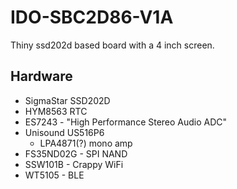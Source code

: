 # IDO-SBC2D86-V1A

Thiny ssd202d based board with a 4 inch screen.

## Hardware

- SigmaStar SSD202D
- HYM8563 RTC
- ES7243 - "High Performance Stereo Audio ADC"
- Unisound US516P6
  - LPA4871(?) mono amp
- FS35ND02G - SPI NAND
- SSW101B - Crappy WiFi
- WT5105 - BLE
